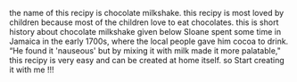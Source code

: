 the name of this recipy is chocolate milkshake.
this recipy is most loved by children because most of the children love to eat chocolates.
this is short history about chocolate milkshake given below
Sloane spent some time in Jamaica in the early 1700s, where the local people gave him cocoa to drink. “He found it 'nauseous' but by mixing it with milk made it more palatable,"
this recipy is very easy and can be created at home itself.
so Start creating it with me !!!
